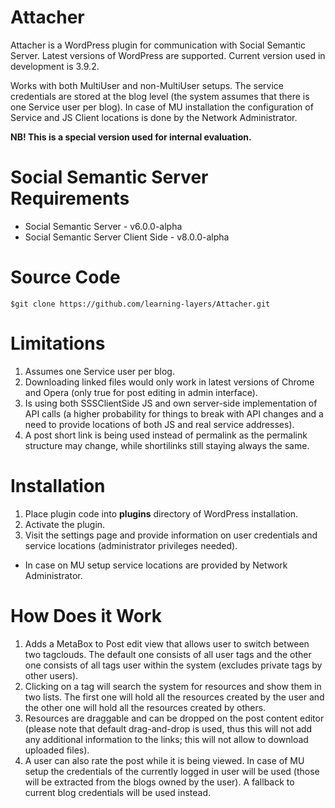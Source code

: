 Attacher
========

Attacher is a WordPress plugin for communication with Social Semantic Server.
Latest versions of WordPress are supported. Current version used in development
is 3.9.2.

Works with both MultiUser and non-MultiUser setups. The service credentials are
stored at the blog level (the system assumes that there is one Service user per
blog). In case of MU installation the configuration of Service and JS Client
locations is done by the Network Administrator.

**NB! This is a special version used for internal evaluation.**

Social Semantic Server Requirements
===================================

* Social Semantic Server - v6.0.0-alpha
* Social Semantic Server Client Side - v8.0.0-alpha

Source Code
===========

`$git clone https://github.com/learning-layers/Attacher.git`

Limitations
===========
1. Assumes one Service user per blog.
2. Downloading linked files would only work in latest versions of Chrome and
Opera (only true for post editing in admin interface).
3. Is using both SSSClientSide JS and own server-side implementation of API
calls (a higher probability for things to break with API changes and a need to
provide locations of both JS and real service addresses).
4. A post short link is being used instead of permalink as the permalink
structure may change, while shortilinks still staying always the same.

Installation
============

1. Place plugin code into **plugins** directory of WordPress installation.
2. Activate the plugin.
3. Visit the settings page and provide information on user credentials and
service locations (administrator privileges needed).
  * In case on MU setup service locations are provided by Network Administrator.

How Does it Work
================
1. Adds a MetaBox to Post edit view that allows user to switch between two
tagclouds. The default one consists of all user tags and the other one consists
of all tags user within the system (excludes private tags by other users).
2. Clicking on a tag will search the system for resources and show them in two
lists. The first one will hold all the resources created by the user and the
other one will hold all the resources created by others.
3. Resources are draggable and can be dropped on the post content editor (please
note that default drag-and-drop is used, thus this will not add any additional
information to the links; this will not allow to download uploaded files).
4. A user can also rate the post while it is being viewed. In case of MU
setup the credentials of the currently logged in user will be used (those will
be extracted from the blogs owned by the user). A fallback to current blog
credentials will be used instead.